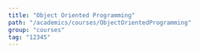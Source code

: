 ```yaml
---
title: "Object Oriented Programming"
path: "/academics/courses/ObjectOrientedProgramming"
group: "courses"
tag: "12345"
---
```

